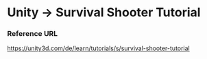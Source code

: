 # Unity -> Survival Shooter Tutorial

### Reference URL
https://unity3d.com/de/learn/tutorials/s/survival-shooter-tutorial
